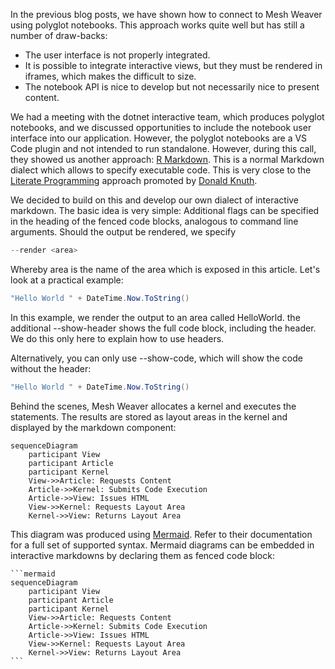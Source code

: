 ﻿---
Title: "Interactive Markdown: The Next Generation Development"
Abstract: >
  Interactive markdown is the future of software engineering. With the introduction of AI in software engineering, 
  the main job of humans will be to compose different parts and review the quality. Executable markdown facilitates this process.
Thumbnail: "images/InteractiveMarkdown.png"
VideoUrl: "https://www.youtube.com/embed/6J16W9qcZFY?si=HYe9Oh1wEveqAsJK"
VideoDuration: "00:14:42"
Published: "2025-01-26"
Authors:
  - "Roland Bürgi"
Tags:
  - "Documentation"
  - "Conceptual"
  - "Markdown"
---

In the previous blog posts, we have shown how to connect to Mesh Weaver 
using polyglot notebooks. This approach works quite well but has still 
a number of draw-backs:

- The user interface is not properly integrated.
- It is possible to integrate interactive views, but they must be rendered in iframes, which makes the difficult to size.
- The notebook API is nice to develop but not necessarily nice to present content.

We had a meeting with the dotnet interactive team, which produces polyglot notebooks, and we discussed opportunities to include
the notebook user interface into our application. However, the polyglot notebooks are
a VS Code plugin and not intended to run standalone. However, during
this call, they showed us another approach: [R Markdown](https://rmarkdown.rstudio.com/). This is a
normal Markdown dialect which allows to specify executable code. This is very close to the [Literate Programming](https://en.wikipedia.org/wiki/Literate_programming) approach 
promoted by [Donald Knuth](https://en.wikipedia.org/wiki/Donald_Knuth).

We decided to build on this and develop our own dialect of interactive markdown. The basic idea is very simple: 
Additional flags can be specified in the heading of the fenced code blocks, analogous to command line arguments.
Should the output be rendered, we specify

```csharp
--render <area>
```
Whereby area is the name of the area which is exposed in this article.
Let's look at a practical example:

```csharp --render HelloWorld --show-header
"Hello World " + DateTime.Now.ToString()
```

In this example, we render the output to an area called HelloWorld. the additional --show-header 
shows the full code block, including the header. We do this only here to explain how to use headers.

Alternatively, you can only use --show-code, which will show the code without the header:


```csharp --render HelloWorld2 --show-code
"Hello World " + DateTime.Now.ToString()
```

Behind the scenes, Mesh Weaver allocates a kernel and executes the statements. The results 
are stored as layout areas in the kernel and displayed by the markdown component:

```mermaid
sequenceDiagram
    participant View
    participant Article
    participant Kernel
    View->>Article: Requests Content
    Article->>Kernel: Submits Code Execution
    Article->>View: Issues HTML
    View->>Kernel: Requests Layout Area
    Kernel->>View: Returns Layout Area
```

This diagram was produced using [Mermaid](https://mermaid.js.org/). Refer to their
documentation for a full set of supported syntax. Mermaid diagrams can be embedded in 
interactive markdowns by declaring them as fenced code block:

````
```mermaid
sequenceDiagram
    participant View
    participant Article
    participant Kernel
    View->>Article: Requests Content
    Article->>Kernel: Submits Code Execution
    Article->>View: Issues HTML
    View->>Kernel: Requests Layout Area
    Kernel->>View: Returns Layout Area
```
````